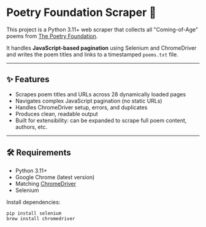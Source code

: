 # Poetry Foundation Scraper 📝

This project is a Python 3.11+ web scraper that collects all "Coming-of-Age" poems from [The Poetry Foundation](https://www.poetryfoundation.org/categories/coming-of-age).

It handles **JavaScript-based pagination** using Selenium and ChromeDriver and writes the poem titles and links to a timestamped `poems.txt` file.

---

## ✨ Features

- Scrapes poem titles and URLs across 28 dynamically loaded pages
- Navigates complex JavaScript pagination (no static URLs)
- Handles ChromeDriver setup, errors, and duplicates
- Produces clean, readable output
- Built for extensibility: can be expanded to scrape full poem content, authors, etc.

---

## 🛠 Requirements

- Python 3.11+
- Google Chrome (latest version)
- Matching [ChromeDriver](https://googlechromelabs.github.io/chrome-for-testing/)
- Selenium

Install dependencies:
```bash
pip install selenium
brew install chromedriver

